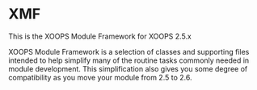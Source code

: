 XMF
===

This is the XOOPS Module Framework for XOOPS 2.5.x

XOOPS Module Framework is a selection of classes and supporting files intended to help simplify
many of the routine tasks commonly needed in module development. This simplification also gives
you some degree of compatibility as you move your module from 2.5 to 2.6.
